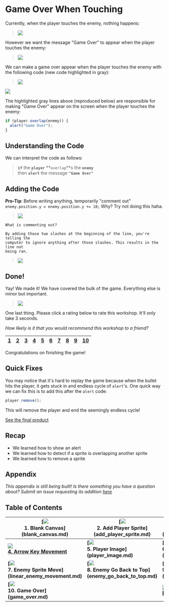 # Game Over When Touching

Currently, when the player touches the enemy, nothing happens:

> ![](img/sq_8_enemy_go_back_to_top.gif)

However we want the message "Game Over" to appear when the player touches the
enemy:

> ![](img/sq_10_game_over.gif)

We can make a game over appear when the player touches the enemy with the
following code (new code highlighted in gray):

> ![](img/t10_js_bin.gif)

[![](img/open_in_js_bin.png)][game_over]

The highlighted gray lines above (reproduced below) are responsible for making
"Game Over" appear on the screen when the player touches the enemy:

```js
if (player.overlap(enemy)) {
  alert("Game Over");
}
```

## Understanding the Code

We can interpret the code as follows:

> **`if`** the **`player`** **`overlap`**s the **`enemy`**  
> then **`alert`** the message **`"Game Over"`**

## Adding the Code

**Pro-Tip**: Before writing anything, temporarily "comment out"
`enemy.position.y = enemy.position.y += 18;` Why? Try not doing this haha.

> ![](img/t10_comment_enemy_position.gif)

```
What is commenting out?

By adding those two slashes at the beginning of the line, you're telling the
computer to ignore anything after those slashes. This results in the line not
being ran.
```

> ![](img/t10_adding_the_code.gif)

## Done!

Yay! We made it! We have covered the bulk of the game.
Everything else is minor but important.

> ![](img/celebrate.gif)

One last thing. Please click a rating below to rate this workshop. It'll only
take 3 seconds.

_How likely is it that you would recommend this workshop to a friend?_

| [1][r1] | [2][r2] | [3][r3] | [4][r4] | [5][r5] | [6][r6] | [7][r7] | [8][r8] | [9][r9] | [10][r10] |
| ------- | ------- | ------- | ------- | ------- | ------- | ------- | ------- | ------- | --------- |

[r1]: https://feedback-redir.hackclub.com/1GM13ZyHJMgpIyZZY2DDDCeRmloewKIFTV0dQjgUQDB4?ip=entry.78173348&rfield=entry.559841237&r=1
[r2]: https://feedback-redir.hackclub.com/1GM13ZyHJMgpIyZZY2DDDCeRmloewKIFTV0dQjgUQDB4?ip=entry.78173348&rfield=entry.559841237&r=2
[r3]: https://feedback-redir.hackclub.com/1GM13ZyHJMgpIyZZY2DDDCeRmloewKIFTV0dQjgUQDB4?ip=entry.78173348&rfield=entry.559841237&r=3
[r4]: https://feedback-redir.hackclub.com/1GM13ZyHJMgpIyZZY2DDDCeRmloewKIFTV0dQjgUQDB4?ip=entry.78173348&rfield=entry.559841237&r=4
[r5]: https://feedback-redir.hackclub.com/1GM13ZyHJMgpIyZZY2DDDCeRmloewKIFTV0dQjgUQDB4?ip=entry.78173348&rfield=entry.559841237&r=5
[r6]: https://feedback-redir.hackclub.com/1GM13ZyHJMgpIyZZY2DDDCeRmloewKIFTV0dQjgUQDB4?ip=entry.78173348&rfield=entry.559841237&r=6
[r7]: https://feedback-redir.hackclub.com/1GM13ZyHJMgpIyZZY2DDDCeRmloewKIFTV0dQjgUQDB4?ip=entry.78173348&rfield=entry.559841237&r=7
[r8]: https://feedback-redir.hackclub.com/1GM13ZyHJMgpIyZZY2DDDCeRmloewKIFTV0dQjgUQDB4?ip=entry.78173348&rfield=entry.559841237&r=8
[r9]: https://feedback-redir.hackclub.com/1GM13ZyHJMgpIyZZY2DDDCeRmloewKIFTV0dQjgUQDB4?ip=entry.78173348&rfield=entry.559841237&r=9
[r10]: https://feedback-redir.hackclub.com/1GM13ZyHJMgpIyZZY2DDDCeRmloewKIFTV0dQjgUQDB4?ip=entry.78173348&rfield=entry.559841237&r=10

Congratulations on finishing the game!

## Quick Fixes

You may notice that it's hard to replay the game because when the bullet hits
the player, it gets stuck in and endless cycle of `alert`'s. One quick way we
can fix this is to add this after the `alert` code:

```js
player.remove();
```

This will remove the player and end the seemingly endless cycle!

[See the final product][game_over]

<!-- I did my best here. I want this to be shippable ASAP. -->

## Recap

- We learned how to show an alert
- We learned how to detect if a sprite is overlapping another sprite
- We learned how to remove a sprite

## Appendix

_This appendix is still being built! Is there something you have a question
about? Submit an issue requesting its addition
[here](https://github.com/hackclub/hackclub/issues)_

## Table of Contents

| **[![](img/sq_1_blank_canvas.png)          <br> 1.  Blank Canvas]      (blank_canvas.md)**          | **[![](img/sq_2_add_player_sprite.png)    <br> 2. Add Player Sprite]    (add_player_sprite.md)**    | **[![](img/sq_3_linear_player_movement.gif)  <br> 3. Linear Player Movement] (linear_player_movement.md)** |
| --------------------------------------------------------------------------------------------------- | --------------------------------------------------------------------------------------------------- | ---------------------------------------------------------------------------------------------------------- |
| **[![](img/sq_4_arrow_key_movement.gif)    <br> 4.  Arrow Key Movement](arrow_key_movement.md)**    | **[![](img/sq_5_player_image.gif)         <br> 5. Player Image]         (player_image.md)**         | **[![](img/sq_6_add_enemy_sprite.gif)        <br> 6. Add Enemy Sprite]       (add_enemy_sprite.md)**       |
| **[![](img/sq_7_linear_enemy_movement.gif) <br> 7.  Enemy Sprite Move] (linear_enemy_movement.md)** | **[![](img/sq_8_enemy_go_back_to_top.gif) <br> 8. Enemy Go Back to Top] (enemy_go_back_to_top.md)** | **[![](img/sq_9_random_enemy_position.gif)   <br> 9. Random Enemy Position]  (random_enemy_position.md)**  |
| **[![](img/sq_10_game_over.gif)            <br> 10. Game Over]         (game_over.md)**             |                                                                                                     | **[![](img/readme.png) <br> Back to the README.md](README.md)**                                            |

[game_over]: https://jsbin.com/gist/6b812a57166e47d1a063
